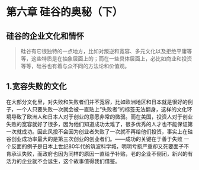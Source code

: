 # 第六章 硅谷的奥秘（下）

## 硅谷的企业文化和情怀
> 硅谷有它很独特的一点地方，比如对叛逆和宽容、多元文化以及拒绝平庸等等，这些特质是在抽象层面上的；而在一些具体层面上，必比如商业和投资等等，硅谷也有着与众不同的方法论和价值观。

## 1.宽容失败的文化
  在大部分文化里，对失败和失败者们并不宽容，比如欧洲地区和日本就是很好的例子，一个人只要失败一次就会被一直贴上“失败者”的标签无法翻身，这样的文化环境导致了欧洲人和日本人对于创业的意愿非常的微弱。而在美国，投资人对于创业失败的宽容就好了很多，因为他们知道成功太难了，很多优秀的人才也不能保证第一次就成功。因此风投不会因为创业者失败了一次就不再给他们投资，事实上在硅谷创业成功率最大的是第三次创业的创业者们。——成功的关键在于善于失败
  一个反面的例子是日本上世纪80年代的筑波科学城，明明亏损严重却又死要面子不肯承认失败，而政府也因为同样的原因一直给予补贴，老的企业不倒闭，新兴的有活力的企业就不会诞生，这个故事值得我们借鉴。